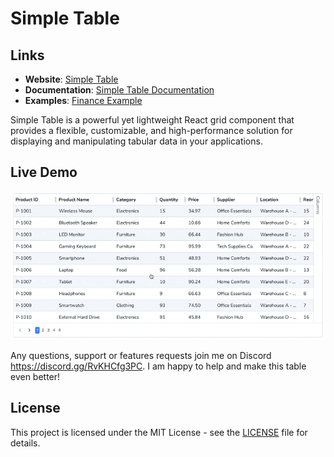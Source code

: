 # Simple Table

## Links

- **Website**: [Simple Table](https://www.simple-table.com/)
- **Documentation**: [Simple Table Documentation](https://www.simple-table.com/docs/installation)
- **Examples**: [Finance Example](https://www.simple-table.com/examples/finance)

Simple Table is a powerful yet lightweight React grid component that provides a flexible, customizable, and high-performance solution for displaying and manipulating tabular data in your applications.

## Live Demo

<div align="center">
    <a href="https://github.com/petera2c/simple-table-marketing/blob/main/src/assets/simple-table-demo-fast.gif?raw=true" target="_blank" rel="noopener noreferrer">
        <img src="https://github.com/petera2c/simple-table-marketing/blob/main/src/assets/simple-table-demo-fast.gif?raw=true" alt="Simple Table Demo" />
    </a>
</div>

Any questions, support or features requests join me on Discord <a href="https://discord.gg/RvKHCfg3PC" target="_blank" rel="noopener noreferrer">https://discord.gg/RvKHCfg3PC</a>. I am happy to help and make this table even better!

## License

This project is licensed under the MIT License - see the [LICENSE](LICENSE) file for details.

